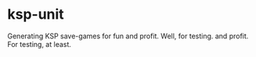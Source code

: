 ksp-unit
========

Generating KSP save-games for fun and profit. Well, for testing. and profit. For testing, at least.

